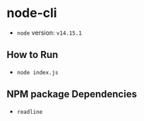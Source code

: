 # node-cli

- `node` version: `v14.15.1`

## How to Run

- `node index.js`

## NPM package Dependencies

- `readline`
